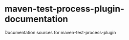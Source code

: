 maven-test-process-plugin-documentation
=======================================

Documentation sources for maven-test-process-plugin
